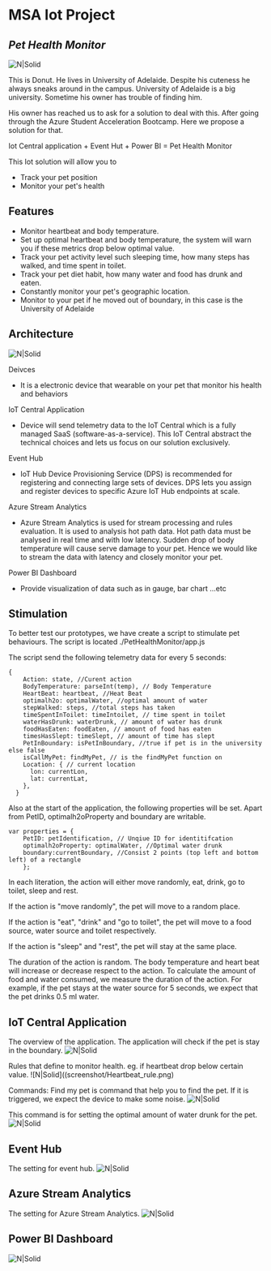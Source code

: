 # MSA Iot Project
## _Pet Health Monitor_

![N|Solid](screenshot/dog.png)

This is Donut. He lives in University of Adelaide. Despite his cuteness he always sneaks around in the campus. University of Adelaide is a big university. Sometime his owner has trouble of finding him.

His owner has reached us to ask for a solution to deal with this. After going through the Azure Student Acceleration Bootcamp. Here we propose a solution for that.

Iot Central application + Event Hut + Power BI = Pet Health Monitor

This Iot solution will allow you to

- Track your pet position
- Monitor your pet's health 

## Features

- Monitor heartbeat and body temperature.
- Set up optimal heartbeat and body temperature, the system will warn you if these metrics drop below optimal value.
- Track your pet activity level such sleeping time, how many steps has walked, and time spent in toilet.
- Track your pet diet habit, how many water and food has drunk and eaten.
- Constantly monitor your pet's geographic location.
- Monitor to your pet if he moved out of boundary, in this case is the University of Adelaide

## Architecture
![N|Solid](screenshot/Architecture.png)

Deivces

- It is a electronic device that wearable on your pet that monitor his health and behaviors

IoT Central Application

- Device will send telemetry data to the IoT Central which is a fully managed SaaS (software-as-a-service). This IoT Central abstract the technical choices and lets us focus on our solution exclusively.

Event Hub

- IoT Hub Device Provisioning Service (DPS) is recommended for registering and connecting large sets of devices. DPS lets you assign and register devices to specific Azure IoT Hub endpoints at scale.

Azure Stream Analytics

- Azure Stream Analytics is used for stream processing and rules evaluation. It is used to analysis hot path data. Hot path data must be analysed in real time and with low latency. Sudden drop of body temperature will cause serve damage to your pet. Hence we would like to stream the data with latency and closely monitor your pet.

Power BI Dashboard

- Provide visualization of data such as in gauge, bar chart ...etc

## Stimulation
To better test our prototypes, we have create a script to stimulate pet behaviours. The script is located ./PetHealthMonitor/app.js

The script send the following telemetry data for every 5 seconds:
```
{
    Action: state, //Curent action
    BodyTemperature: parseInt(temp), // Body Temperature
    HeartBeat: heartbeat, //Heat Beat
    optimalh2o: optimalWater, //optimal amount of water
    stepWalked: steps, //total steps has taken
    timeSpentInToilet: timeIntoilet, // time spent in toilet
    waterHasDrunk: waterDrunk, // amount of water has drunk
    foodHasEaten: foodEaten, // amount of food has eaten
    timesHasSlept: timeSlept, // amount of time has slept
    PetInBoundary: isPetInBoundary, //true if pet is in the university else false
    isCallMyPet: findMyPet, // is the findMyPet function on
    Location: { // current location
      lon: currentLon,
      lat: currentLat,
    },
  }
```
Also at the start of the application, the following properties will be set. Apart from PetID, optimalh2oProperty and boundary are writable. 
```
var properties = {
    PetID: petIdentification, // Unqiue ID for identitifcation
    optimalh2oProperty: optimalWater, //Optimal water drunk
    boundary:currentBoundary, //Consist 2 points (top left and bottom left) of a rectangle
    };
```

In each literation, the action will either move randomly, eat, drink, go to toilet, sleep and rest.

If the action is "move randomly", the pet will move to a random place.

If the action is "eat", "drink" and "go to toilet", the pet will move to a food source, water source and toilet respectively.

If the action is "sleep" and "rest", the pet will stay at the same place.

The duration of the action is random. The body temperature and heart beat will increase or decrease respect to the action. To calculate the amount of food and water consumed, we measure the duration of the action. For example, if the pet stays at the water source for 5 seconds, we expect that the pet drinks 0.5 ml water.

## IoT Central Application
The overview of the application. The application will check if the pet is stay in the boundary.
![N|Solid](screenshot/Architecture.png)

Rules that define to monitor health. eg. if heartbeat drop below certain value.
![N|Solid]((screenshot/Heartbeat_rule.png)

Commands:
Find my pet is command that help you to find the pet. If it is triggered, we expect the device to make some noise.
![N|Solid](screenshot/findMyPet_command.png)

This command is for setting the optimal amount of water drunk for the pet. 
![N|Solid](screenshot/setH2o_command.png)

## Event Hub
The setting for event hub.
![N|Solid](screenshot/EventHub.png)

## Azure Stream Analytics
The setting for Azure Stream Analytics.
![N|Solid](screenshot/Stream_Analytics.png)

## Power BI Dashboard
![N|Solid](screenshot/PowerBI.gif)
